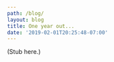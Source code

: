 ```yaml
---
path: /blog/
layout: blog
title: One year out...
date: '2019-02-01T20:25:48-07:00'
---
```

(Stub here.)
